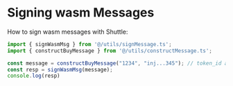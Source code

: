 # Signing wasm Messages
How to sign wasm messages with Shuttle:
```ts
import { signWasmMsg } from '@/utils/signMessage.ts';
import { constructBuyMessage } from '@/utils/constructMessage.ts';

const message = constructBuyMessage("1234", "inj...345"); // token_id and contract addy respectively 
const resp = signWasmMsg(message);
console.log(resp)
```